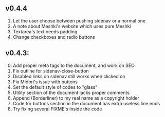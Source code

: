 ## v0.4.4
  1. Let the user choose between pushing sidenav or a normal one
  2. A note about Meshki's website which uses pure Meshki
  3. Textarea's text needs padding
  4. Change checkboxes and radio buttons

## v0.4.3:
  0. Add proper meta tags to the document, and work on SEO
  1. Fix outline for sidenav-close-button
  2. Disabled links on sidenav still works when clicked on
  3. Fix Midori's issue with buttons
  4. Set the default style of codes to "glass"
  5. Utility section of the document lacks proper comments
  6. Append (Borderliner) to my real name as a copyright holder
  7. Code for buttons section in the document has extra useless line ends
  8. Try fixing several FIXME's inside the code
